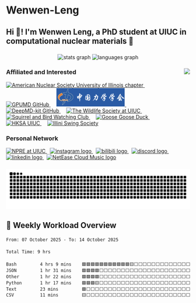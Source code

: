   # Wenwen-Leng

  <h2 align="left">Hi 👋! I'm Wenwen Leng, a PhD student at UIUC in computational nuclear materials 🚀</h2>

  ###

  <div align="center">
    <img src="https://github-readme-stats.vercel.app/api?username=Wanwan-Laang&hide_title=true&hide_rank=false&show_icons=true&include_all_commits=true&count_private=true&disable_animations=false&theme=dracula&locale=en&hide_border=false" height="150" alt="stats graph"  />
    <img src="https://github-readme-stats.vercel.app/api/top-langs?username=Wanwan-Laang&locale=en&hide_title=true&layout=compact&card_width=320&langs_count=5&theme=dracula&hide_border=false" height="150" alt="languages graph"  />
  </div>

  ###

  <img align="right" height="150" src="https://media1.giphy.com/media/v1.Y2lkPTc5MGI3NjExdG1tbmV0ZWJrZXloc253bjJsMnlzc3dmZ2p3MTRrMGVqMTJlZW9lMiZlcD12MV9pbnRlcm5hbF9naWZfYnlfaWQmY3Q9Zw/zZC2AqB84z7zFnlkbF/giphy.gif"  />

  ### Affiliated and Interested

  <div align="left">
    <a href="https://ans.npre.illinois.edu/" target="_blank">
      <img src="https://github.com/Wanwan-Laang/Wanwan-Laang/blob/main/images/ANS.jpg" height="50" alt="American Nuclear Society University of Illinois chapter" />
    </a>
    <img width="12" /> 
    <a href="https://github.com/brucefan1983/GPUMD" target="_blank">
      <img src="https://raw.githubusercontent.com/brucefan1983/GPUMD/master/logo/logo-main-arctic.png" height="50" alt="GPUMD GitHub" />
    </a>
    <img width="12" /> 
    <a href="https://www.cstam.org.cn/index.html" target="_blank">
      <img src="https://github.com/Wanwan-Laang/Wanwan-Laang/blob/main/images/CSTAM.png" height="50" alt="The Chinese Society of Theoretical Applied Mechanics" />
    </a>
    <img width="12" />
    <a href="https://github.com/deepmodeling" target="_blank">
      <img src="https://avatars.githubusercontent.com/u/32671488" height="50" alt="DeepMD-kit GitHub" />
    </a>
    <img width="12" />
    <a href="https://publish.illinois.edu/uiuc-wildlifesociety/" target="_blank">
      <img src="https://raw.githubusercontent.com/Wanwan-Laang/Wanwan-Laang/main/images/TWS.jpg" height="50" alt="The Wildlife Society at UIUC" />
    </a>
    <img width="12" />
    <a href="https://one.illinois.edu/squirrelandbirdwatchingclub/home/" target="_blank">
      <img src="https://ugc.production.linktr.ee/9NEmG766TmSXbRs5UJme_MjImyLK1MzH2qI1j" height="50" alt="Squirrel and Bird Watching Club" />    
    </a>
    <img width="12" />
    <a href="https://www.gaggle.fun/" target="_blank">
      <img src="https://o.qoo-img.com/ggpht/2l652ZLy6I_sz1hYKEKHxAlIt65gQfXqBSRLF3WCSxj_51_i_xUyxuRxY6r5ionKJHQ" height="50" alt="Goose Goose Duck" />
    </a>
    <img width="12" />
    <a href="https://uiuchksa.com/" target="_blank">
      <img src="https://raw.githubusercontent.com/Wanwan-Laang/Wanwan-Laang/main/images/HKSA.png" height="50" alt="HKSA UIUC" />
    </a>
  <img width="12" />
    <a href="https://www.illiniswing.org/" target="_blank">
      <img src="https://images.squarespace-cdn.com/content/v1/5f482c63e06b00272ac2f95b/1598566061563-H3IJHANL8BFSKTHP8LKS/logo_big.png" height="50" alt="Illini Swing Society" />
    </a>
  </div>


  ### Personal Network

  <div align="left">
    <a href="https://npre.illinois.edu/" target="_blank">
      <img src="https://img.shields.io/static/v1?message=NPRE@UIUC&logo=google-chrome&label=&color=FF6F00&logoColor=white&labelColor=&style=for-the-badge" height="35" alt="NPRE at UIUC" />
    </a>&nbsp;
    <a href="https://www.instagram.com/wen.laang/" target="_blank">
      <img src="https://img.shields.io/static/v1?message=Instagram&logo=instagram&label=&color=E4405F&logoColor=white&labelColor=&style=for-the-badge" height="35" alt="instagram logo" />
    </a>&nbsp;
    <a href="https://space.bilibili.com/121949505" target="_blank">
      <img src="https://img.shields.io/static/v1?message=Bilibili&logo=bilibili&label=&color=00A1D6&logoColor=white&labelColor=&style=for-the-badge" height="35" alt="bilibili logo" />
    </a>&nbsp;
    <a href="https://discord.com/users/veluron_laang" target="_blank">
      <img src="https://img.shields.io/static/v1?message=Discord&logo=discord&label=&color=7289DA&logoColor=white&labelColor=&style=for-the-badge" height="35" alt="discord logo" />
    </a>&nbsp;
    <a href="https://www.linkedin.com/in/veluron/" target="_blank">
      <img src="https://img.shields.io/static/v1?message=LinkedIn&logo=linkedin&label=&color=0077B5&logoColor=white&labelColor=&style=for-the-badge" height="35" alt="linkedin logo" />
    </a>&nbsp;
    <a href="https://music.163.com/#/artist?id=49600207" target="_blank">
      <img src="https://img.shields.io/static/v1?message=NetEase%20Cloud&logo=netease-cloud-music&label=&color=E71D36&logoColor=white&labelColor=&style=for-the-badge" height="35" alt="NetEase Cloud Music logo" />
    </a>
  </div>

  ###

  <div align="center">
    <img src="https://github.com/Wanwan-Laang/Wanwan-Laang/blob/output/github-contribution-grid-snake.svg" alt="Snake animation" />
  </div>

  ###

  ## 🧮 Weekly Workload Overview

  <!--START_SECTION:waka-->

```txt
From: 07 October 2025 - To: 14 October 2025

Total Time: 9 hrs

Bash         4 hrs 9 mins    🟩🟩🟩🟩🟩🟩🟩🟩🟩🟩🟩🟨⬜⬜⬜⬜⬜⬜⬜⬜⬜⬜⬜⬜⬜   46.21 %
JSON         1 hr 31 mins    🟩🟩🟩🟩⬜⬜⬜⬜⬜⬜⬜⬜⬜⬜⬜⬜⬜⬜⬜⬜⬜⬜⬜⬜⬜   16.90 %
Other        1 hr 22 mins    🟩🟩🟩🟩⬜⬜⬜⬜⬜⬜⬜⬜⬜⬜⬜⬜⬜⬜⬜⬜⬜⬜⬜⬜⬜   15.20 %
Python       1 hr 17 mins    🟩🟩🟩🟨⬜⬜⬜⬜⬜⬜⬜⬜⬜⬜⬜⬜⬜⬜⬜⬜⬜⬜⬜⬜⬜   14.35 %
Text         23 mins         🟩⬜⬜⬜⬜⬜⬜⬜⬜⬜⬜⬜⬜⬜⬜⬜⬜⬜⬜⬜⬜⬜⬜⬜⬜   04.28 %
CSV          11 mins         🟨⬜⬜⬜⬜⬜⬜⬜⬜⬜⬜⬜⬜⬜⬜⬜⬜⬜⬜⬜⬜⬜⬜⬜⬜   02.10 %
```

<!--END_SECTION:waka-->

  <br clear="both" />
